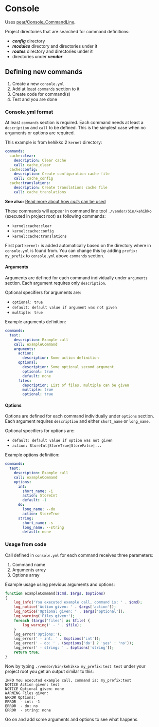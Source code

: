 ---
---

# Console

Uses [pear/Console_CommandLine](https://github.com/pear/Console_CommandLine).

Project directories that are searched for command definitions:

* ***config*** directory
* ***modules*** directory and directories under it
* ***routes*** directory and directories under it
* directories under ***vendor***

## Defining new commands

1. Create a new `console.yml`
1. Add at least `commands` section to it
1. Create code for command(s)
1. Test and you are done

### Console.yml format

At least `commands` section is required. Each command needs at least a `description` and `call` to be defined.
This is the simplest case when no arguments or options are required.

This example is from kehikko 2 `kernel` directory:

```yaml
commands:
  cache:clear:
    description: Clear cache
    call: cache_clear
  cache:config:
    description: Create configuration cache file
    call: cache_config
  cache:translations:
    description: Create translations cache file
    call: cache_translations
```

**See also:** [Read more about how *calls* can be used](calls)

These commands will appear in command line tool `./vendor/bin/kehikko` (executed in project root) as following commands:

* `kernel:cache:clear`
* `kernel:cache:config`
* `kernel:cache:translations`

First part `kernel:` is added automatically based on the directory where in `console.yml` is found from.
You can change this by adding `prefix: my_prefix` to `console.yml` above `commands` section.

#### Arguments

Arguments are defined for each command individually under `arguments` section.
Each argument requires only `description`.

Optional specifiers for arguments are:

 * `optional: true`
 * `default: default value if argument was not given`
 * `multiple: true`

Example arguments definition:

```yaml
commands:
  test:
    description: Example call
    call: exampleCommand
    arguments:
      action:
        description: Some action definition
      optional:
        description: Some optional second argument
        optional: true
        default: none
      files:
        description: List of files, multiple can be given
        multiple: true
        optional: true
```

#### Options

Options are defined for each command individually under `options` section.
Each argument requires `description` and either `short_name` or `long_name`.

Optional specifiers for options are:

 * `default: default value if option was not given`
 * `action: StoreInt|StoreTrue|StoreFalse|...`

Example options definition:

```yaml
commands:
  test:
    description: Example call
    call: exampleCommand
    options:
      int:
        short_name: -i
        action: StoreInt
        default: -1
      do:
        long_name: --do
        action: StoreTrue
      string:
        short_name: -s
        long_name: --string
        default: none
```

### Usage from code

Call defined in `console.yml` for each command receives three parameters:

 1. Command name
 1. Arguments array
 1. Options array

Example usage using previous arguments and options:

```php
function exampleCommand($cmd, $args, $options)
{
    log_info('You executed example call, command is: ' . $cmd);
    log_notice('Action given: ' . $args['action']);
    log_notice('Optional given: ' . $args['optional']);
    log_warning('Files given:');
    foreach ($args['files'] as $file) {
        log_warning(' - ' . $file);
    }
    log_error('Options:');
    log_error(' - int: ' . $options['int']);
    log_error(' - do: ' . ($options['do'] ? 'yes' : 'no'));
    log_error(' - string: ' . $options['string']);
    return true;
}
```

Now by typing `./vendor/bin/kehikko my_prefix:test test` under your project root
you get an output similar to this:

```
INFO You executed example call, command is: my_prefix:test
NOTICE Action given: test
NOTICE Optional given: none
WARNING Files given:
ERROR Options:
ERROR  - int: -1
ERROR  - do: no
ERROR  - string: none
```

Go on and add some arguments and options to see what happens.
